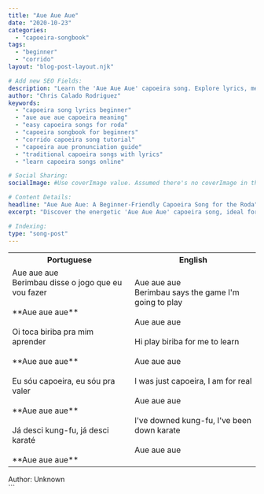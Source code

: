 ```yaml
---
title: "Aue Aue Aue"
date: "2020-10-23"
categories:
  - "capoeira-songbook"
tags:
  - "beginner"
  - "corrido"
layout: "blog-post-layout.njk"

# Add new SEO Fields:
description: "Learn the 'Aue Aue Aue' capoeira song. Explore lyrics, meaning, and beginner-friendly techniques. Perfect for roda practice and expanding your songbook!"
author: "Chris Calado Rodriguez"
keywords:
  - "capoeira song lyrics beginner"
  - "aue aue aue capoeira meaning"
  - "easy capoeira songs for roda"
  - "capoeira songbook for beginners"
  - "corrido capoeira song tutorial"
  - "capoeira aue pronunciation guide"
  - "traditional capoeira songs with lyrics"
  - "learn capoeira songs online"

# Social Sharing:
socialImage: #Use coverImage value. Assumed there's no coverImage in the original YAML. Add value when you know it.

# Content Details:
headline: "Aue Aue Aue: A Beginner-Friendly Capoeira Song for the Roda"
excerpt: "Discover the energetic 'Aue Aue Aue' capoeira song, ideal for beginners seeking to enrich their roda experience with a captivating corrido."

# Indexing:
type: "song-post"
---
```



<table class="capoeira-table">
    <tr class="header-row">
        <th>Portuguese</th>
        <th>English</th>
    </tr>
    <tr>
        <td>Aue aue aue<br>
Berimbau disse o jogo que eu vou fazer<br><br>
**Aue aue aue**<br><br>
Oi toca biriba pra mim aprender<br><br>
**Aue aue aue**<br><br>
Eu sóu capoeira, eu sóu pra valer<br><br>
**Aue aue aue**<br><br>
Já desci kung-fu, já desci karaté<br><br>
**Aue aue aue**
</td>
        <td>Aue aue aue<br>
Berimbau says the game I'm going to play<br><br>
Aue aue aue<br><br>
Hi play biriba for me to learn<br><br>
Aue aue aue<br><br>
I was just capoeira, I am for real<br><br>
Aue aue aue<br><br>
I've downed kung-fu, I've been<br>down karate<br><br>
Aue aue aue
</td>
    </tr>
</table>
<figcaption>
    Author: Unknown
</figcaption>
```